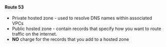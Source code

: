 #### Route 53

* Private hosted zone - used to resolve DNS names within associated VPCs
* Public hosted zone - contain records that specify how you want to route traffic on the internet.
* **NO** charge for the records that you add to a hosted zone
